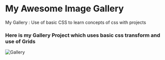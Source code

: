 #  My Awesome Image Gallery
My Gallery : Use of basic CSS to learn concepts of css with projects
<h3> Here is my Gallery Project which uses basic css transform and use of Grids  </h3>
<img src="[![image](https://github.com/shivanshsingh1705/My-Gallery/assets/161802679/7351137e-6ab2-4bce-9bdf-a022763b4796)](https://github.com/shivanshsingh1705/My-Gallery/blob/main/indian_monument.jfif)" alt="Gallery">
